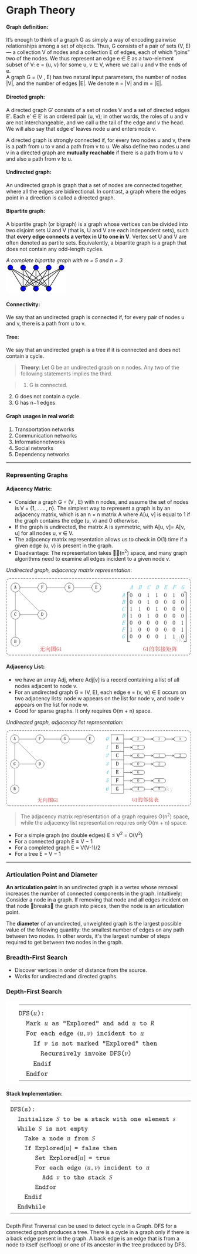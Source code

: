 # Graph Theory

#### Graph definition:
It’s enough to think of a graph G as simply a way of encoding pairwise relationships among a set of objects. Thus, G consists of a pair of sets (V, E) — a collection V of nodes and a collection E of edges, each of which “joins” two of the nodes. We thus represent an edge e ∈ E as a two-element subset of V: e = {u, v} for some u, v ∈ V, where we call u and v the ends of e.  
A graph G = (V , E) has two natural input parameters, the number of nodes
|V|, and the number of edges |E|. We denote n = |V| and m = |E|.

#### Directed graph:
A directed graph G′ consists of a set of nodes V and a set of directed edges E′. Each e′ ∈ E′ is an ordered pair (u, v); in other words, the roles of u and v are not interchangeable, and we call u the tail of the edge and v the head. We will also say that edge e′ leaves node u and enters node v.

A directed graph is strongly connected if, for every two nodes u and v, there is a path from u to v and a path from v to u. We also define two nodes u and v in a directed graph are __mutually reachable__ if there is a path from u to v and also a path from v to u.

#### Undirected graph:
An undirected graph is graph that a set of nodes are connected together, where all the edges are bidirectional. In contrast, a graph where the edges point in a direction is called a directed graph.

#### Bipartite graph:
A bipartite graph (or bigraph) is a graph whose vertices can be divided into two disjoint sets U and V (that is, U and V are each independent sets), such that __every edge connects a vertex in U to one in V__. Vertex set U and V are often denoted as partite sets. Equivalently, a bipartite graph is a graph that does not contain any odd-length cycles. 

_A complete bipartite graph with m = 5 and n = 3_   
![Bipartitle graph](./img/bipartite.png)

#### Connectivity:
We say that an undirected graph is connected if, for every pair of nodes u and v, there is a path from u to v.

#### Tree:
We say that an undirected graph is a tree if it is connected and does not contain a cycle.

> __Theory__: Let G be an undirected graph on n nodes. Any two of the following statements implies the third.

> 1. G is connected.
2. G does not contain a cycle.
3. G has n−1 edges.


#### Graph usages in real world:
1. Transportation networks 
2. Communication networks
3. Informationnetworks
4. Social networks
5. Dependency networks

---

### Representing Graphs

#### Adjacency Matrix:
- Consider a graph G = (V , E) with n nodes, and assume the set of nodes is V = {1, . . . , n}. The simplest way to represent a graph is by an adjacency matrix, which is an n × n matrix A where A[u, v] is equal to 1 if the graph contains the edge (u, v) and 0 otherwise.
- If the graph is undirected, the matrix A is symmetric, with A[u, v]= A[v, u] for all nodes u, v ∈ V. 
- The adjacency matrix representation allows us to check in O(1) time if a given edge (u, v) is present in the graph.
- Disadvantage: The representation takes 􏰘⊝(n<sup>2</sup>) space, and many graph algorithms need to examine all edges incident to a given node v.

_Undirected graph, adjacency matrix representation_:

![Undirected Matrix](./img/umatrix.jpg)

#### Adjacency List:
- we have an array Adj, where Adj[v] is a record containing a list of all nodes adjacent to node v.
- For an undirected graph G = (V, E), each edge e = (v, w) ∈ E occurs on two adjacency lists: node w appears on the list for node v, and node v appears on the list for node w.
- Good for sparse graphs. It only requires O(m + n) space.

_Undirected graph, adjacency list representation_:

![Undirected List](./img/ulist.jpg)

> The adjacency matrix representation of a graph requires O(n<sup>2</sup>) space, while the adjacency list representation requires only O(m + n) space.

- For a simple graph (no double edges) E ≤ V<sup>2</sup> = O(V<sup>2</sup>) 
- For a connected graph E ≥ V − 1
- For a completed graph E = V(V-1)/2
- For a tree E = V − 1

---
### Articulation Point and Diameter
__An articulation point__ in an undirected graph is a vertex whose removal increases the number of connected components in the graph. Intuitively: Consider a node in a graph. If removing that node and all edges incident on that node 􏰀breaks􏰁 the graph into pieces, then the node is an articulation point.

The __diameter__ of an undirected, unweighted graph is the largest possible value of the following quantity: the smallest number of edges on any path between two nodes. In other words, it's the largest number of steps required to get between two nodes in the graph.

### Breadth-First Search
- Discover vertices in order of distance from the source.
- Works for undirected and directed graphs.

### Depth-First Search
![DFS](./img/dfs.png)

__Stack Implementation__:
![DFS](./img/dfstack.png)

Depth First Traversal can be used to detect cycle in a Graph. DFS for a connected graph produces a tree. There is a cycle in a graph only if there is a back edge present in the graph. A back edge is an edge that is from a node to itself (selfloop) or one of its ancestor in the tree produced by DFS.